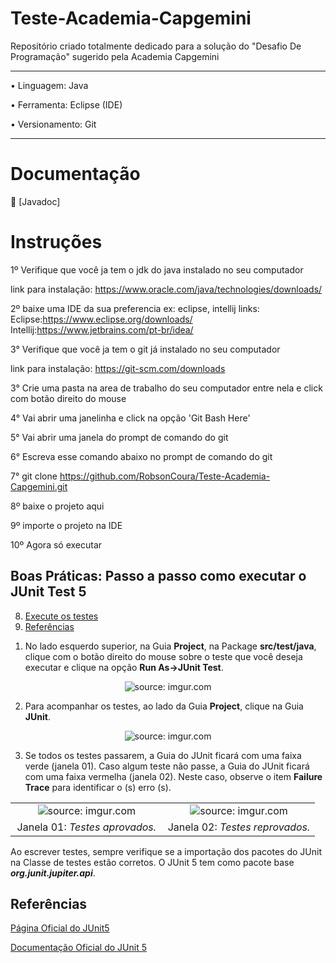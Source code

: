 # Teste-Academia-Capgemini
Repositório criado totalmente dedicado para a solução do "Desafio De Programação" sugerido pela Academia Capgemini

<hr>

 •  Linguagem: Java
 
 •  Ferramenta: Eclipse (IDE)
 
 •  Versionamento: Git
 <hr>
 
# Documentação

📝 [Javadoc]



# Instruções

1º Verifique que você ja tem o jdk do java instalado no seu computador

link para instalação: https://www.oracle.com/java/technologies/downloads/

2º baixe uma IDE da sua preferencia ex: eclipse, intellij links: Eclipse:https://www.eclipse.org/downloads/ Intellij:https://www.jetbrains.com/pt-br/idea/

3° Verifique que você ja tem o git já instalado no seu computador

link para instalação: https://git-scm.com/downloads

3° Crie uma pasta na area de trabalho do seu computador entre nela e click com botão direito do mouse

4° Vai abrir uma janelinha e click na opção 'Git Bash Here'

5° Vai abrir uma janela do prompt de comando do git 

6° Escreva esse comando abaixo no prompt de comando do git 

7° git clone https://github.com/RobsonCoura/Teste-Academia-Capgemini.git

8º baixe o projeto aqui

9º importe o projeto na IDE

10º Agora só executar 

## Boas Práticas: Passo a passo como executar o JUnit Test 5

8. <a href="#run">Execute os testes</a>
9. <a href="#ref">Referências</a>




1) No lado esquerdo superior, na Guia **Project**, na Package **src/test/java**, clique com o botão direito do mouse sobre o teste que você deseja executar e clique na opção **Run As->JUnit Test**.

<div align="center"><img src="https://i.imgur.com/Ol2N93J.png" title="source: imgur.com" /></div>


2) Para acompanhar os testes, ao lado da Guia **Project**, clique na Guia **JUnit**.

<div align="center"><img src="https://i.imgur.com/JvC0kS3.png" title="source: imgur.com" /></div>

 3) Se todos os testes passarem, a Guia do JUnit ficará com uma faixa verde (janela 01). Caso algum teste não passe, a Guia do JUnit ficará com uma faixa vermelha (janela 02). Neste caso, observe o item <b>Failure Trace</b> para identificar o (s) erro (s).

<div align="center">
<table width=100%>
	<tr>
		<td width=50%><div align="center"><img src="https://i.imgur.com/TeiTjQW.png" title="source: imgur.com" /></div>
		<td width=50%><div align="center"><img src="https://i.imgur.com/7b13sd6.png" title="source: imgur.com" /></div>
	</tr>
	<tr>
		<td><div align="center">Janela 01: <i> Testes aprovados.
		<td><div align="center">Janela 02: <i> Testes reprovados.
	</tr>
</table>
</div>
Ao escrever testes, sempre verifique se a importação dos pacotes do JUnit na Classe de testes estão corretos. O JUnit 5 tem como pacote base <b><i>org.junit.jupiter.api</i></b>.




<h2 id="ref">Referências</h2>

<a href="https://junit.org/junit5/" target="_blank">Página Oficial do JUnit5</a>

<a href="https://junit.org/junit5/docs/current/user-guide/" target="_blank">Documentação Oficial do JUnit 5</a>

